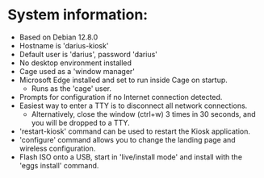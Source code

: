 # System information:
 * Based on Debian 12.8.0
 * Hostname is 'darius-kiosk'
 * Default user is 'darius', password 'darius'
 * No desktop environment installed
 * Cage used as a 'window manager'
 * Microsoft Edge installed and set to run inside Cage on startup.
   * Runs as the 'cage' user.
 * Prompts for configuration if no Internet connection detected.
 * Easiest way to enter a TTY is to disconnect all network connections.
   * Alternatively, close the window (ctrl+w) 3 times in 30 seconds, and you will be dropped to a TTY.
 * 'restart-kiosk' command can be used to restart the Kiosk application.
 * 'configure' command allows you to change the landing page and wireless configuration.
 * Flash ISO onto a USB, start in 'live/install mode' and install with the 'eggs install' command.